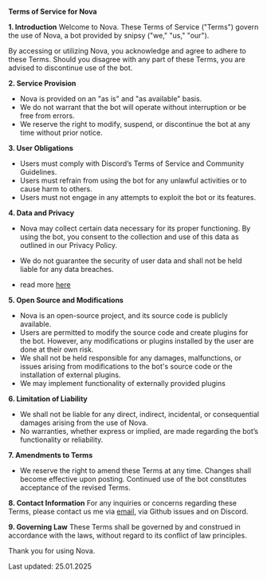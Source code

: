 **Terms of Service for Nova**

**1. Introduction**
Welcome to Nova. These Terms of Service ("Terms") govern the use of Nova, a bot provided by snipsy ("we," "us," "our").

By accessing or utilizing Nova, you acknowledge and agree to adhere to these Terms. Should you disagree with any part of these Terms, you are advised to discontinue use of the bot.

**2. Service Provision**

- Nova is provided on an "as is" and "as available" basis.
- We do not warrant that the bot will operate without interruption or be free from errors.
- We reserve the right to modify, suspend, or discontinue the bot at any time without prior notice.

**3. User Obligations**

- Users must comply with Discord’s Terms of Service and Community Guidelines.
- Users must refrain from using the bot for any unlawful activities or to cause harm to others.
- Users must not engage in any attempts to exploit the bot or its features.

**4. Data and Privacy**

- Nova may collect certain data necessary for its proper functioning. By using the bot, you consent to the collection and use of this data as outlined in our Privacy Policy.
- We do not guarantee the security of user data and shall not be held liable for any data breaches.

- read more [here](./privacy.md)

**5. Open Source and Modifications**

- Nova is an open-source project, and its source code is publicly available.
- Users are permitted to modify the source code and create plugins for the bot. However, any modifications or plugins installed by the user are done at their own risk.
- We shall not be held responsible for any damages, malfunctions, or issues arising from modifications to the bot's source code or the installation of external plugins.
- We may implement functionality of externally provided plugins

**6. Limitation of Liability**

- We shall not be liable for any direct, indirect, incidental, or consequential damages arising from the use of Nova.
- No warranties, whether express or implied, are made regarding the bot’s functionality or reliability.

**7. Amendments to Terms**

- We reserve the right to amend these Terms at any time. Changes shall become effective upon posting. Continued use of the bot constitutes acceptance of the revised Terms.

**8. Contact Information**
For any inquiries or concerns regarding these Terms, please contact us me via [email](snipsy69@gmail.com), via Github issues and on Discord.

**9. Governing Law**
These Terms shall be governed by and construed in accordance with the laws, without regard to its conflict of law principles.

Thank you for using Nova.

Last updated: 25.01.2025

<!-- this was written  partially with AI >
